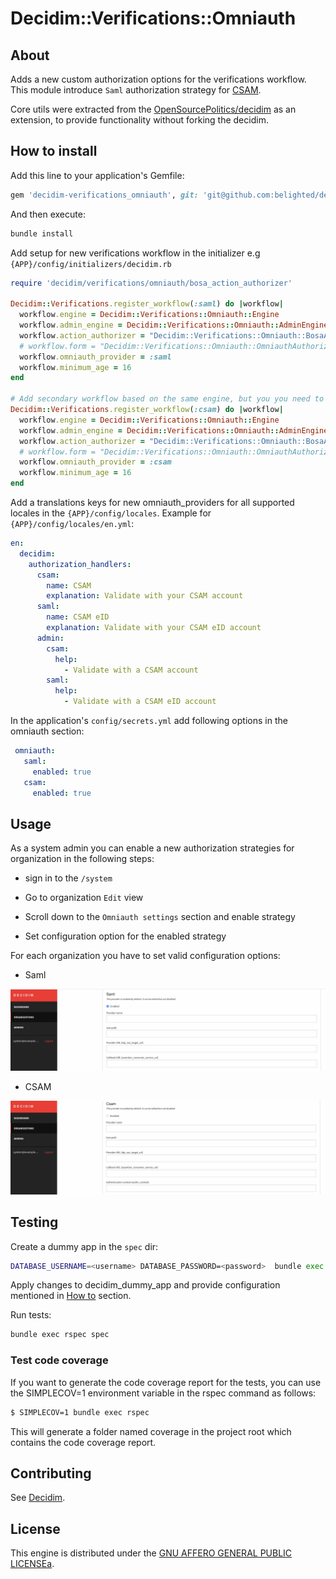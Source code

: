 # Decidim::Verifications::Omniauth

## About

Adds a new custom authorization options for the verifications workflow.
This module introduce `Saml` authorization strategy for [CSAM](https://www.csam.be/en/index.html).

Core utils were extracted from the [OpenSourcePolitics/decidim](https://github.com/OpenSourcePolitics/decidim/tree/alt/petition_merge)
as an extension, to provide functionality without forking the decidim.

## How to install

Add this line to your application's Gemfile:

```ruby
gem 'decidim-verifications_omniauth', git: 'git@github.com:belighted/decidim-module-verifications_omniauth.git'
```

And then execute:

```bash
bundle install
```

Add setup for new verifications workflow in the initializer e.g `{APP}/config/initializers/decidim.rb`

```ruby
require 'decidim/verifications/omniauth/bosa_action_authorizer'

Decidim::Verifications.register_workflow(:saml) do |workflow|
  workflow.engine = Decidim::Verifications::Omniauth::Engine
  workflow.admin_engine = Decidim::Verifications::Omniauth::AdminEngine
  workflow.action_authorizer = "Decidim::Verifications::Omniauth::BosaActionAuthorizer"
  # workflow.form = "Decidim::Verifications::Omniauth::OmniauthAuthorizationForm"
  workflow.omniauth_provider = :saml
  workflow.minimum_age = 16
end

# Add secondary workflow based on the same engine, but you you need to change the omniauth_provider
Decidim::Verifications.register_workflow(:csam) do |workflow|
  workflow.engine = Decidim::Verifications::Omniauth::Engine
  workflow.admin_engine = Decidim::Verifications::Omniauth::AdminEngine
  workflow.action_authorizer = "Decidim::Verifications::Omniauth::BosaActionAuthorizer"
  # workflow.form = "Decidim::Verifications::Omniauth::OmniauthAuthorizationForm"
  workflow.omniauth_provider = :csam
  workflow.minimum_age = 16
end
```

Add a translations keys for new omniauth_providers for all supported locales in the `{APP}/config/locales`.
Example for `{APP}/config/locales/en.yml`:

```yaml
en:
  decidim:
    authorization_handlers:
      csam:
        name: CSAM
        explanation: Validate with your CSAM account
      saml:
        name: CSAM eID
        explanation: Validate with your CSAM eID account
      admin:
        csam:
          help:
            - Validate with a CSAM account
        saml:
          help:
            - Validate with a CSAM eID account
```

In the application's `config/secrets.yml` add following options in the omniauth section:

```yaml
 omniauth:
   saml:
     enabled: true
   csam:
     enabled: true
```

## Usage

As a system admin you can enable a new authorization strategies for organization in the following steps:

* sign in to the `/system`

* Go to organization `Edit` view

* Scroll down to the `Omniauth settings` section and enable strategy

* Set configuration option for the enabled strategy


For each organization you have to set valid configuration options:

* Saml

![Saml setup](doc/assets/saml.png)

* CSAM

![CSAM setup](doc/assets/csam.png)

## Testing

Create a dummy app in the `spec` dir:

```bash
DATABASE_USERNAME=<username> DATABASE_PASSWORD=<password>  bundle exec rake decidim:generate_external_test_app
```

Apply changes to decidim_dummy_app and provide configuration mentioned in [How to](#how-to-install) section.

Run tests:

```bash
bundle exec rspec spec
```

### Test code coverage

If you want to generate the code coverage report for the tests, you can use the SIMPLECOV=1
environment variable in the rspec command as follows:

```bash
$ SIMPLECOV=1 bundle exec rspec
```

This will generate a folder named coverage in the project root which contains the code coverage report.

## Contributing

See [Decidim](https://github.com/decidim/decidim).

## License

This engine is distributed under the [GNU AFFERO GENERAL PUBLIC LICENSEa](LICENSE-AGPLv3.txt).
